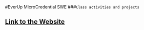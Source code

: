 #EverUp MicroCredential SWE
###`Class activities and projects` </br>
## [Link to the Website](https://tahminam.github.io/EverUp_MicroCredential_SWE/)

